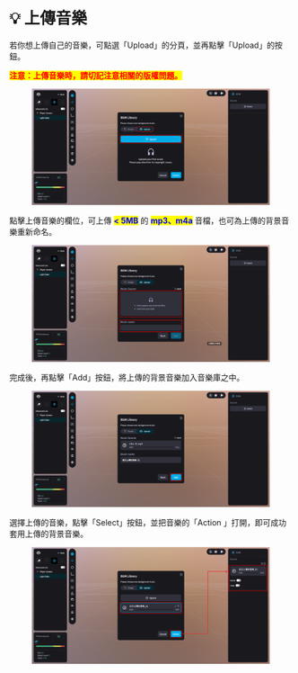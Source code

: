 # 💡 上傳音樂

若你想上傳自己的音樂，可點選「Upload」的分頁，並再點擊「Upload」的按鈕。

<mark style="color:red;">**注意：上傳音樂時，請切記注意相關的版權問題。**</mark>

<figure><img src="../../../.gitbook/assets/Frame 154.png" alt=""><figcaption></figcaption></figure>



點擊上傳音樂的欄位，可上傳 <mark style="color:blue;">**< 5MB**</mark> 的 <mark style="color:blue;">**mp3、m4a**</mark> 音檔，也可為上傳的背景音樂重新命名。

<figure><img src="../../../.gitbook/assets/Frame 155.png" alt=""><figcaption></figcaption></figure>



完成後，再點擊「Add」按鈕，將上傳的背景音樂加入音樂庫之中。

<figure><img src="../../../.gitbook/assets/Frame 156.png" alt=""><figcaption></figcaption></figure>



選擇上傳的音樂，點擊「Select」按鈕，並把音樂的「Action 」打開，即可成功套用上傳的背景音樂。

<figure><img src="../../../.gitbook/assets/Frame 158.png" alt=""><figcaption></figcaption></figure>
